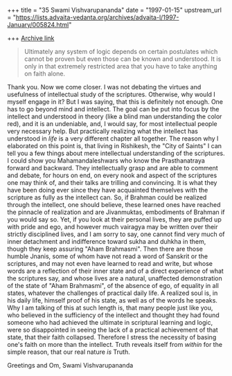 +++
title = "35 Swami Vishvarupananda"
date = "1997-01-15"
upstream_url = "https://lists.advaita-vedanta.org/archives/advaita-l/1997-January/005824.html"

+++
[Archive link](https://lists.advaita-vedanta.org/archives/advaita-l/1997-January/005824.html)

> Ultimately any system of logic depends on certain postulates which cannot
> be proven but even those can be known and understood.  It is only in that
> extremely restricted area that you have to take anything on faith alone.

Thank you. Now we come closer. I was not debating
the virtues and usefulness of intellectual study of the scriptures.
Otherwise, why would I myself engage in it? But I was saying, that this is
definitely not enough. One has to go beyond mind and intellect. The
goal can be put into focus by the intellect and understood in theory (like
a blind man understanding the color red), and it is an undeniable, and, I
would say, for most intellectual people very necessary help. But
practically realizing what the intellect has understood in _life_ is a very
different chapter all together.
The reason why I elaborated on this point is, that living in Rishikesh, the
"City of Saints" I can tell you a few things about mere intellectual
understanding of the scriptures.
I could show you Mahamandaleshwars who know the Prasthanatraya forward and
backward. They intellectually grasp and are able to comment and debate, for
hours on end, on every nook and aspect of the scriptures one may think of,
and their talks are trilling and convincing. It is what they have been
doing ever since they have acquainted themselves with the scripture as
fully as the intellect can. So, if Brahman could be realized through the
intellect, one should believe, these learned ones have reached the pinnacle
of realization and are Jivanmuktas, embodiments of Brahman if you would say
so.
Yet, if you look at their personal lives, they are puffed up with pride and
ego, and however much vairagya may be written over their strictly
disciplined lives, and I am sorry to say, one cannot find very much of
inner detachment and indifference toward sukha and duhkha in them, though
they keep assuring "Aham Brahmasmi".
Then there are those humble Jnanis, some of whom have not read a word of
Sanskrit or the scriptures, and may not even have learned to read and
write, but whose words are a reflection of their inner state and of a
direct experience of what the scriptures say, and whose lives are a
natural, unaffected demonstration of the state of "Aham Brahmasmi", of the
absence of ego, of equality in all states, whatever the challenges of
practical daily life. A realized soul is, in his daily life, himself proof
of his state, as well as of the words he speaks.
Why I am talking of this at such length is, that many people just like you,
who believed in the sufficiency of the intellect and thought they had found
someone who had achieved the ultimate in scriptural learning and logic,
were so disappointed in seeing the lack of a practical achievement of that
state, that their faith collapsed. Therefore I stress the necessity of
basing one's faith on more than the intellect. Truth reveals itself from
_within_ for the simple reason, that our real nature _is_ Truth.

Greetings and Om,
Swami Vishvarupananda

